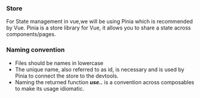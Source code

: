 ### Store

For State management in vue,we will be using Pinia which is recommended by Vue.
Pinia is a store library for Vue, it allows you to share a state across components/pages.

### Naming convention

- Files should be names in lowercase
- The unique name, also referred to as id, is necessary and is used by Pinia to connect the store to the devtools.
- Naming the returned function **_use.._** is a convention across composables to make its usage idiomatic.
